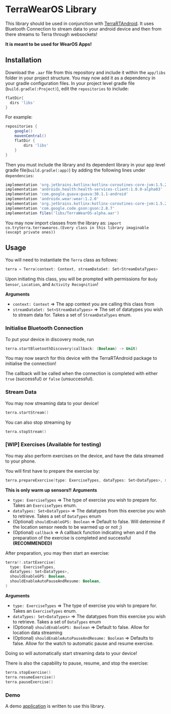 # TerraWearOS Library

This library should be used in conjunction with [TerraRTAndroid](https://github.com/tryterra/TerraRTAndroid).
It uses Bluetooth Connection to stream data to your android device and then from there streams to Terra through websockets!

**It is meant to be used for WearOS Apps!**
## Installation

Download the `.aar` file from this repository and include it within the `app/libs` folder in your project structure. You may now add it as a dependency in your gradle configuration files. In your project level gradle file (`build.gradle(:Project)`), edit the `repositories` to include:

```gradle
flatDir{
  dirs 'libs'
}
```

For example:
```gradle
repositories {
    google()
    mavenCentral()
    flatDir {
        dirs 'libs'
    }
}
```

Then you must include the library and its dependent library in your app level gradle file(`build.gradle(:app)`) by adding the following lines under `dependencies`:

```gradle
implementation 'org.jetbrains.kotlinx:kotlinx-coroutines-core-jvm:1.5.2'
implementation 'androidx.health:health-services-client:1.0.0-alpha03'
implementation 'com.google.guava:guava:30.1.1-android'
implementation 'androidx.wear:wear:1.2.0'
implementation 'org.jetbrains.kotlinx:kotlinx-coroutines-core-jvm:1.5.2'
implementation 'com.google.code.gson:gson:2.8.7'
implementation files('libs/TerraWearOS-alpha.aar')

```

You may now import classes from the library as: `import co.tryterra.terrawearos.(Every class in this library imaginable (except private ones))`

## Usage

You will need to instantiate the `Terra` class as follows:

```kotlin
terra = Terra(context: Context, streamDataSet: Set<StreamDataTypes>
```

Upon initiating this class, you will be prompted with permissions for `Body Sensor`, `Location`, and `Activity Recognition`!

**Arguments**
- `context: Context` => The app context you are calling this class from
- `streamDataSet: Set<StreamDataTypes>` => The set of datatypes you wish to stream data for. Takes a set of `StreamDataTypes` enum.

### Initialise Bluetooth Connection

To put your device in discovery mode, run 
```kotlin
terra.startBluetoothDiscovery(callback: (Boolean) -> Unit)
```

You may now search for this device with the TerraRTAndroid package to initialise the connection!

The callback will be called when the connection is completed with either `true` (successful) or `false` (unsuccessful).

### Stream Data

You may now streaming data to your device!

```kotlin
terra.startStream()
```

You can also stop streaming by 
```kotlin
terra.stopStream()
```

### [WIP] Exercises (Available for testing)

You may also perform exercises on the device, and have the data streamed to your phone. 

You will first have to prepare the exercise by:

```kotlin
terra.prepareExercise(type: ExerciseTypes, dataTypes: Set<DataTypes>, shouldEnableGPS: Boolean, callback: (Boolean) -> Unit)
```

**This is only warm up sensors!!**
**Arguments**
- `type: ExerciseTypes` => The type of exercise you wish to prepare for. Takes an `ExerciseTypes` enum.
- `dataTypes: Set<DataTypes>` => The datatypes from this exercise you wish to retrieve. Takes a set of `DataTypes` enum
- (Optional) `shouldEnableGPS: Boolean` => Default to false. Will determine if the location sensor needs to be warmed up or not ;)
- (Optional) `callback` => A callback function indicating when and if the preparation of the exercise is completed and successful **(RECOMMENDED)**

After preparation, you may then start an exercise:

```kotlin
terra!!.startExercise(
  type: ExerciseTypes,
  dataTypes: Set<DataTypes>,
  shouldEnableGPS: Boolean,
  shouldEnableAutoPauseAndResume: Boolean,
)
```

**Arguments**
- `type: ExerciseTypes` => The type of exercise you wish to prepare for. Takes an `ExerciseTypes` enum.
- `dataTypes: Set<DataTypes>` => The datatypes from this exercise you wish to retrieve. Takes a set of `DataTypes` enum
- (Optional) `shouldEnableGPS: Boolean` => Default to false. Allow for location data streaming
- (Optional) `shouldEnableAutoPauseAndResume: Boolean` => Defaults to false. Allow for the watch to automatic pause and resume exercise.

Doing so will automatically start streaming data to your device!

There is also the capability to pause, resume, and stop the exercise:

```kotlin
terra.stopExercise()
terra.resumeExercise()
terra.pauseExercise()
```
### Demo

A demo [application](https://github.com/tryterra/TerraWearOSDemo) is written to use this library.



